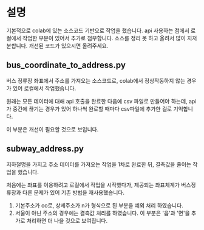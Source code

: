 # 설명
기본적으로 colab에 있는 소스코드 기반으로 작업을 했습니다. api 사용하는 점에서 로컬에서 작업한 부분이 있어서 추가로 첨부합니다. 소스를 정리 못 하고 올려서 많이 지저분합니다. 개선된 코드가 있으시면 올려주세요.

## bus_coordinate_to_address.py
버스 정류장 좌표에서 주소를 가져오는 소스코드로, colab에서 정상작동하지 않는 경우가 있어 로컬에서 작업했습니다.

원래는 모든 데이터에 대해 api 호출을 완료한 다음에 csv 파일로 만들어야 하는데, api가 중간에 끊기는 경우가 있어 하나씩 완료할 때마다 csv파일에 추가한 걸로 기억합니다.

이 부분은 개선이 필요할 것으로 보입니다.

## subway_address.py
지하철명을 가지고 주소 데이터를 가져오는 작업을 1차로 완료한 뒤, 결측값을 줄이는 작업을 했습니다.

처음에는 좌표를 이용하려고 로컬에서 작업을 시작했다가, 제공되는 좌표체계가 버스정류장과 다른 문제가 있어 기존 방법을 재사용했습니다.

1. 기본주소가 oo로, 상세주소가 n가 형식으로 된 부분을 예외 처리 하였습니다.
2. 서울이 아닌 주소의 경우에는 결측값 처리를 하였습니다. 이 부분은 '읍'과 '면'을 추가로 처리하면 더 나을 것으로 보여집니다.
